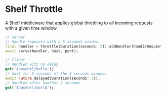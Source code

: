 # Shelf Throttle

A [Shelf](https://github.com/dart-lang/shelf/tree/master) middleware that applies global throttling to all incoming requests with a given time window.

```Dart
// Server
// Handle requests with a 5 seconds window.
final handler = throttle(Duration(seconds: 5)).addHandler(handleRequest);
await serve(handler, host, port);

// Client
// Handled with no delay.
get('$baseUrl/hello');
// Wait for 3 seconds of the 5 seconds window.
await Future.delayed(Duration(seconds: 3));
// Handled after another 2 seconds.
get('$baseUrl/world');
```
